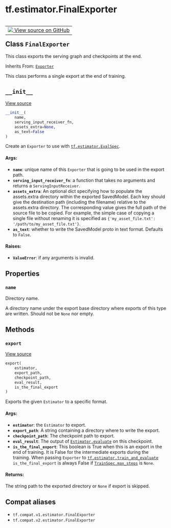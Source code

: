 <div itemscope itemtype="http://developers.google.com/ReferenceObject">
<meta itemprop="name" content="tf.estimator.FinalExporter" />
<meta itemprop="path" content="Stable" />
<meta itemprop="property" content="name"/>
<meta itemprop="property" content="__init__"/>
<meta itemprop="property" content="export"/>
</div>

# tf.estimator.FinalExporter

<!-- Insert buttons and diff -->

<table class="tfo-notebook-buttons tfo-api" align="left">

<td>
  <a target="_blank" href="https://github.com/tensorflow/estimator/tree/master/tensorflow_estimator/python/estimator/exporter.py">
    <img src="https://www.tensorflow.org/images/GitHub-Mark-32px.png" />
    View source on GitHub
  </a>
</td></table>



## Class `FinalExporter`

This class exports the serving graph and checkpoints at the end.

Inherits From: [`Exporter`](../../tf/estimator/Exporter.md)

<!-- Placeholder for "Used in" -->

This class performs a single export at the end of training.

<h2 id="__init__"><code>__init__</code></h2>

<a target="_blank" href="https://github.com/tensorflow/estimator/tree/master/tensorflow_estimator/python/estimator/exporter.py">View source</a>

``` python
__init__(
    name,
    serving_input_receiver_fn,
    assets_extra=None,
    as_text=False
)
```

Create an `Exporter` to use with <a href="../../tf/estimator/EvalSpec.md"><code>tf.estimator.EvalSpec</code></a>.


#### Args:


* <b>`name`</b>: unique name of this `Exporter` that is going to be used in the
  export path.
* <b>`serving_input_receiver_fn`</b>: a function that takes no arguments and returns
  a `ServingInputReceiver`.
* <b>`assets_extra`</b>: An optional dict specifying how to populate the assets.extra
  directory within the exported SavedModel.  Each key should give the
  destination path (including the filename) relative to the assets.extra
  directory.  The corresponding value gives the full path of the source
  file to be copied.  For example, the simple case of copying a single
  file without renaming it is specified as
  `{'my_asset_file.txt': '/path/to/my_asset_file.txt'}`.
* <b>`as_text`</b>: whether to write the SavedModel proto in text format. Defaults to
  `False`.


#### Raises:


* <b>`ValueError`</b>: if any arguments is invalid.



## Properties

<h3 id="name"><code>name</code></h3>

Directory name.

A directory name under the export base directory where exports of
this type are written.  Should not be `None` nor empty.



## Methods

<h3 id="export"><code>export</code></h3>

<a target="_blank" href="https://github.com/tensorflow/estimator/tree/master/tensorflow_estimator/python/estimator/exporter.py">View source</a>

``` python
export(
    estimator,
    export_path,
    checkpoint_path,
    eval_result,
    is_the_final_export
)
```

Exports the given `Estimator` to a specific format.


#### Args:


* <b>`estimator`</b>: the `Estimator` to export.
* <b>`export_path`</b>: A string containing a directory where to write the export.
* <b>`checkpoint_path`</b>: The checkpoint path to export.
* <b>`eval_result`</b>: The output of <a href="../../tf/compat/v1/estimator/Estimator.md#evaluate"><code>Estimator.evaluate</code></a> on this checkpoint.
* <b>`is_the_final_export`</b>: This boolean is True when this is an export in the
  end of training.  It is False for the intermediate exports during
  the training.
  When passing `Exporter` to <a href="../../tf/estimator/train_and_evaluate.md"><code>tf.estimator.train_and_evaluate</code></a>
  `is_the_final_export` is always False if <a href="../../tf/estimator/TrainSpec.md#max_steps"><code>TrainSpec.max_steps</code></a> is
  `None`.


#### Returns:

The string path to the exported directory or `None` if export is skipped.






## Compat aliases

* `tf.compat.v1.estimator.FinalExporter`
* `tf.compat.v2.estimator.FinalExporter`

